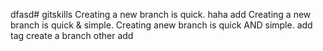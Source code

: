
dfasd# gitskills
Creating a new branch is quick.
haha add
Creating a new branch is quick & simple.
Creating anew branch is quick AND simple.
add tag
create a branch
other add
